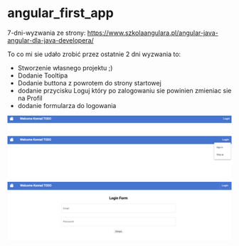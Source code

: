 # angular_first_app
7-dni-wyzwania ze strony:  https://www.szkolaangulara.pl/angular-java-angular-dla-java-developera/

To co mi sie udało zrobić przez ostatnie 2 dni wyzwania to:
- Stworzenie własnego projektu ;) 
- Dodanie Tooltipa
- Dodanie buttona z powrotem do strony startowej
- dodanie przycisku Loguj który po zalogowaniu sie powinien zmieniac sie na Profil
- dodanie formularza do logowania

![certificate](toolbar01.PNG)
![certificate](toolbar02.PNG)
![certificate](loginFrom.PNG)
